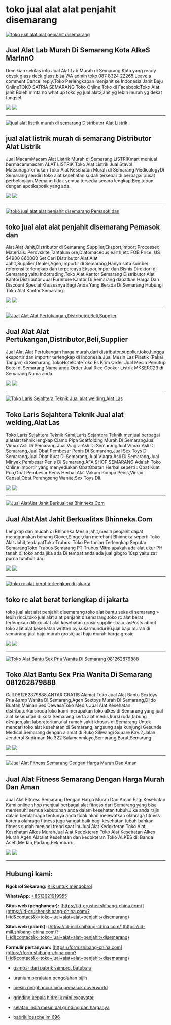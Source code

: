 # toko jual alat alat penjahit disemarang

<a href="https://swt.shibang-china.com/?l=id&img&k=toko+jual+alat+alat+penjahit+disemarang" target="_blank">![toko jual alat alat penjahit disemarang](http://static.shibang-china.com/all-800x300/266.jpg)</a>

## Jual Alat Lab Murah Di Semarang Kota AlkeS MarInnO
Demikian sekilas info Jual Alat Lab Murah di Semarang Kota.yang ready obyek glass deck glass.bisa WA admin toko 087 8324 22265.Leave a comment Cancel reply.Toko Perlengkapan menjahit se Indonesia Jahit Baju OnlineTOKO SATRIA SEMARANG Toko Online Toko di Facebook:Toko Alat jahit Boleh minta no what up toko yg jual alat2jahit yg lebih murah yg dekat tangsel.


<a href="https://whatsapp.shibangsoft.com/WhatsApp.php" target="_blank" title="WhatsApp">![](http://static.shibang-china.com/icon/whatsapp.png)</a> <a href="https://swt.shibang-china.com/?l=id&icon&k=toko+jual+alat+alat+penjahit+disemarang" target="_blank">![](http://static.shibang-china.com/icon/chat-id.png)</a>

---

<a href="https://swt.shibang-china.com/?l=id&img&k=toko+jual+alat+alat+penjahit+disemarang" target="_blank">![jual alat listrik murah di semarang Distributor Alat Listrik](http://static.shibang-china.com/all-800x300/1234.jpg)</a>

## jual alat listrik murah di semarang Distributor Alat Listrik
Jual MacamMacam Alat Listrik Murah di Semarang LISTRIKmart menjual bermacammacam ALAT LISTRIK Toko Alat Listrik Jual Stavol MatsunagaTemukan Toko Alat Kesehatan Murah di Semarang MedicalogyDi Semarang sendiri toko alat kesehatan sudah tersebar di berbagai pusat perbelanjaan.Memang tidak semua tersedia secara lengkap.Begitupun dengan apotikapotik yang ada.


<a href="https://whatsapp.shibangsoft.com/WhatsApp.php" target="_blank" title="WhatsApp">![](http://static.shibang-china.com/icon/whatsapp.png)</a> <a href="https://swt.shibang-china.com/?l=id&icon&k=toko+jual+alat+alat+penjahit+disemarang" target="_blank">![](http://static.shibang-china.com/icon/chat-id.png)</a>

---

<a href="https://swt.shibang-china.com/?l=id&img&k=toko+jual+alat+alat+penjahit+disemarang" target="_blank">![toko jual alat alat penjahit disemarang Pemasok dan](http://static.shibang-china.com/all-800x300/749.jpg)</a>

## toko jual alat alat penjahit disemarang Pemasok dan
Alat Alat Jahit,Distributor di Semarang,Supplier,Eksport,Import Processed Materials: Perovskite,Tantalum ore,Diatomaceous earth,etc FOB Price: US $4900 860000 Set Cari Distributor Alat Alat Jahit,Supplier,Dealer,Agen,Importir di Semarang,Hanya satu sumber referensi terlengkap dan terpercaya Ekspor,Impor dan Bisnis Direktori di Semarang yaitu Indotrading.Toko Alat Kantor Semarang Distributor Alat KantorDistributor Jual Furniture Kantor Di Semarang dapatkan Harga Dan Discount Special Khususnya Bagi Anda Yang Berada Di Semarang Hubungi Toko Alat Kantor Semarang


<a href="https://whatsapp.shibangsoft.com/WhatsApp.php" target="_blank" title="WhatsApp">![](http://static.shibang-china.com/icon/whatsapp.png)</a> <a href="https://swt.shibang-china.com/?l=id&icon&k=toko+jual+alat+alat+penjahit+disemarang" target="_blank">![](http://static.shibang-china.com/icon/chat-id.png)</a>

---

<a href="https://swt.shibang-china.com/?l=id&img&k=toko+jual+alat+alat+penjahit+disemarang" target="_blank">![Jual Alat Alat Pertukangan,Distributor,Beli,Supplier](http://static.shibang-china.com/all-800x300/721.jpg)</a>

## Jual Alat Alat Pertukangan,Distributor,Beli,Supplier
Jual Alat Alat Pertukangan harga murah,dari distributor,supplier,toko,hingga eksportir dan importir terlengkap di Indonesia.Jual Mesin Las Plastik (Pakai Tangan) di Semarang TokoHotelCafeToko Es Krim Order  Jual Mesin Penutup Botol di Semarang Nama anda Order  Jual Rice Cooker Listrik MKSERC23 di Semarang Nama anda


<a href="https://whatsapp.shibangsoft.com/WhatsApp.php" target="_blank" title="WhatsApp">![](http://static.shibang-china.com/icon/whatsapp.png)</a> <a href="https://swt.shibang-china.com/?l=id&icon&k=toko+jual+alat+alat+penjahit+disemarang" target="_blank">![](http://static.shibang-china.com/icon/chat-id.png)</a>

---

<a href="https://swt.shibang-china.com/?l=id&img&k=toko+jual+alat+alat+penjahit+disemarang" target="_blank">![Toko Laris Sejahtera Teknik Jual alat welding,Alat Las](http://static.shibang-china.com/all-800x300/604.jpg)</a>

## Toko Laris Sejahtera Teknik Jual alat welding,Alat Las
Toko Laris Sejahtera Teknik Kami,Laris Sejahtera Teknik menjual berbagai alatalat tehnik lengkap Clamp Pipa Scaffolding Murah Di SemarangJual Vimax Asli Di Semarang Jual Viagra Asli Di SemarangJual Vimax Asli Di Semarang,Jual Obat Pembesar Penis Di Semarang,Jual Sex Toys Di Semarang,Jual Obat Kuat Di Semarang,Jual Viagra Asli Di Semarang,Jual Minyak Pembesar Penis Di Semarang.AFA SHOP SEMARANG Adalah Toko Online Importir yang menyediakan ObatObatan Herbal.seperti : Obat Kuat Pria,Obat Pembesar Penis Herbal,Alat Vakum Pompa Penis,Vimax Capsul,Obat Perangsang Wanita,Sex Toys Dll.


<a href="https://whatsapp.shibangsoft.com/WhatsApp.php" target="_blank" title="WhatsApp">![](http://static.shibang-china.com/icon/whatsapp.png)</a> <a href="https://swt.shibang-china.com/?l=id&icon&k=toko+jual+alat+alat+penjahit+disemarang" target="_blank">![](http://static.shibang-china.com/icon/chat-id.png)</a>

---

<a href="https://swt.shibang-china.com/?l=id&img&k=toko+jual+alat+alat+penjahit+disemarang" target="_blank">![Jual AlatAlat Jahit Berkualitas Bhinneka.Com](http://static.shibang-china.com/all-800x300/196.jpg)</a>

## Jual AlatAlat Jahit Berkualitas Bhinneka.Com
Lengkap dan mudah di Bhinneka.Mesin jahit,mesin penjahit dapat menggunakan benang Clover,Singer,dan merchant Bhinneka seperti Toko Alat Jahit,terdapatToko Trubus: Toko Pertanian Terlengkap Seputar SemarangToko Trubus Semarang PT Trubus Mitra apakah ada alat ukur PH tanah di toko anda jika ada Di tempat anda ada jual gibgro 10sp yaitu zat purna tumbuh dari


<a href="https://whatsapp.shibangsoft.com/WhatsApp.php" target="_blank" title="WhatsApp">![](http://static.shibang-china.com/icon/whatsapp.png)</a> <a href="https://swt.shibang-china.com/?l=id&icon&k=toko+jual+alat+alat+penjahit+disemarang" target="_blank">![](http://static.shibang-china.com/icon/chat-id.png)</a>

---

<a href="https://swt.shibang-china.com/?l=id&img&k=toko+jual+alat+alat+penjahit+disemarang" target="_blank">![toko rc alat berat terlengkap di jakarta](http://static.shibang-china.com/all-800x300/392.jpg)</a>

## toko rc alat berat terlengkap di jakarta
toko jual alat alat penjahit disemarang.toko alat bantu seks di semarang » lebih rinci.toko jual alat alat penjahit disemarang.toko rc alat berat terlengkap ditoko alat alat kesehatan grosir supplier baju jasPosts about toko alat alat kesehatan written by sukarmundur86.jual baju murah di semarang,jual baju murah grosir,jual baju murah harga grosir,


<a href="https://whatsapp.shibangsoft.com/WhatsApp.php" target="_blank" title="WhatsApp">![](http://static.shibang-china.com/icon/whatsapp.png)</a> <a href="https://swt.shibang-china.com/?l=id&icon&k=toko+jual+alat+alat+penjahit+disemarang" target="_blank">![](http://static.shibang-china.com/icon/chat-id.png)</a>

---

<a href="https://swt.shibang-china.com/?l=id&img&k=toko+jual+alat+alat+penjahit+disemarang" target="_blank">![Toko Alat Bantu Sex Pria Wanita Di Semarang 081262879888](http://static.shibang-china.com/all-800x300/1500.jpg)</a>

## Toko Alat Bantu Sex Pria Wanita Di Semarang 081262879888
Call.081262879888,ANTAR GRATIS Alamat Toko Jual Alat Bantu Sextoys Pria &amp Wanita Di Semarang,Agen Sextoys Murah Di Semarang,Dildo Buatan,Mainan Sex DewasaToko Medis Jual Alat Kesehatan distributorkursirodaToko kami merupakan toko alkes di Semarang yang jual alat kesehatan di kota Semarang serta alat medis,kursi roda,tabung oksigen,alat laboratorium,alat rumah sakit khusus di Semarang.Untuk mencari toko alat kesehatan di Semarang,langsung saja kunjungi Gesunde Medical Semarang dengan alamat di Ruko Siliwangi Square Kav.2,Jalan Jenderal Sudirman No.322 Salamanmloyo,Semarang Barat,Semarang.


<a href="https://whatsapp.shibangsoft.com/WhatsApp.php" target="_blank" title="WhatsApp">![](http://static.shibang-china.com/icon/whatsapp.png)</a> <a href="https://swt.shibang-china.com/?l=id&icon&k=toko+jual+alat+alat+penjahit+disemarang" target="_blank">![](http://static.shibang-china.com/icon/chat-id.png)</a>

---

<a href="https://swt.shibang-china.com/?l=id&img&k=toko+jual+alat+alat+penjahit+disemarang" target="_blank">![Jual Alat Fitness Semarang Dengan Harga Murah Dan Aman](http://static.shibang-china.com/all-800x300/1525.jpg)</a>

## Jual Alat Fitness Semarang Dengan Harga Murah Dan Aman
Jual Alat Fitness Semarang Dengan Harga Murah Dan Aman Bagi Kesehatan Kami online shop menjual berbagai alat fitness dari Semarang yang bisa memenuhi semua kebutuhan anda dalam kesehatan tubuh.Jika anda rajin dalam berolahraga tentunya anda tidak akan melewatkan olahraga fitness karena olahraga fitness juga sangat baik bagi kesehatan tubuh bahkan fitness sudah menjadi trend saat ini.Jual Alat Kedokteran Toko Alat Kesehatan Alkes MurahJual Alat Kedokteran Toko Alat Kesehatan Alkes Murah Agen Alatalat Kesehatan dan kedokteran Toko ALKES di: Banda Aceh,Medan,Padang,Pekanbaru,


<a href="https://whatsapp.shibangsoft.com/WhatsApp.php" target="_blank" title="WhatsApp">![](http://static.shibang-china.com/icon/whatsapp.png)</a> <a href="https://swt.shibang-china.com/?l=id&icon&k=toko+jual+alat+alat+penjahit+disemarang" target="_blank">![](http://static.shibang-china.com/icon/chat-id.png)</a>

---
## Hubungi kami:

**Ngobrol Sekarang:** [Klik untuk mengobrol](https://swt.shibang-china.com?l=id&contact&k=toko+jual+alat+alat+penjahit+disemarang)

**WhatsApp:**  [+8613621919955](https://whatsapp.shibangsoft.com/WhatsApp.php)

**Situs web (penghancur):** [https://id-crusher.shibang-china.com/](https://id-crusher.shibang-china.com/?l=id&contact&k=toko+jual+alat+alat+penjahit+disemarang)

**Situs web (pabrik):** [https://id-mill.shibang-china.com/](https://id-mill.shibang-china.com/?l=id&contact&k=toko+jual+alat+alat+penjahit+disemarang)

**Formulir pertanyaan:** [https://form.shibang-china.com](https://form.shibang-china.com?l=id&contact&k=toko+jual+alat+alat+penjahit+disemarang)

* [gambar dari pabrik semprot batubara](../50/gambar%20dari%20pabrik%20semprot%20batubara.md)

* [uranium peralatan pengolahan bijih](../44/uranium%20peralatan%20pengolahan%20bijih.md)

* [mesin penghancur cina pemasok coverworld](../43/mesin%20penghancur%20cina%20pemasok%20coverworld.md)

* [grinding kepala hidrolik mini excavator](../46/grinding%20kepala%20hidrolik%20mini%20excavator.md)

* [selatan india mesin dal grinding dan harganya](../45/selatan%20india%20mesin%20dal%20grinding%20dan%20harganya.md)

* [pabrik loesche lm 696](../49/pabrik%20loesche%20lm%20696.md)